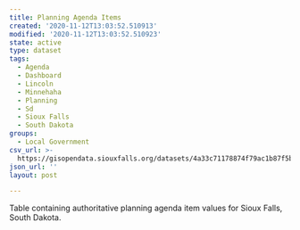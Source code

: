 ```yaml
---
title: Planning Agenda Items
created: '2020-11-12T13:03:52.510913'
modified: '2020-11-12T13:03:52.510923'
state: active
type: dataset
tags:
  - Agenda
  - Dashboard
  - Lincoln
  - Minnehaha
  - Planning
  - Sd
  - Sioux Falls
  - South Dakota
groups:
  - Local Government
csv_url: >-
  https://gisopendata.siouxfalls.org/datasets/4a33c71178874f79ac1b87f5bfd0d26f_16.csv?outSR=%7B%22latestWkid%22%3A32164%2C%22wkid%22%3A32164%7D
json_url: ''
layout: post

---
```

Table containing authoritative planning agenda item values for Sioux Falls, South Dakota.
